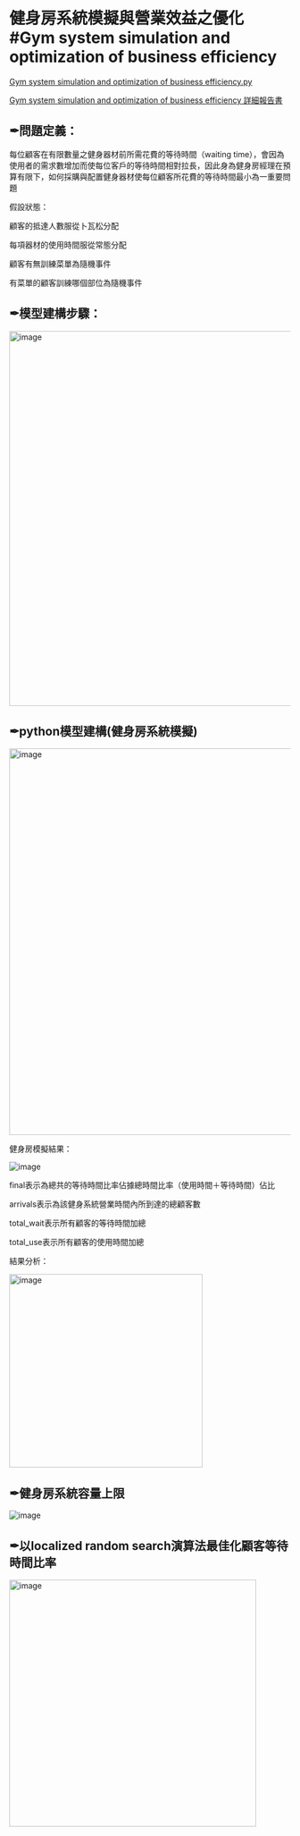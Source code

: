 # 健身房系統模擬與營業效益之優化 #Gym system simulation and optimization of business efficiency

[Gym system simulation and optimization of business efficiency.py](https://github.com/shou0228/Gym-system-simulation-and-optimization-of-business-efficiency/blob/main/simluation%20final.py)

[Gym system simulation and optimization of business efficiency 詳細報告書](https://github.com/shou0228/Gym-system-simulation-and-optimization-of-business-efficiency/blob/main/隨機過程_第一組_健身房模擬系統與營運效益之優化.pdf)

✒問題定義：
------------------------------------------------------------------------------
每位顧客在有限數量之健身器材前所需花費的等待時間（waiting time），會因為使用者的需求數增加而使每位客戶的等待時間相對拉長，因此身為健身房經理在預算有限下，如何採購與配置健身器材使每位顧客所花費的等待時間最小為一重要問題

假設狀態：

顧客的抵達人數服從卜瓦松分配

每項器材的使用時間服從常態分配

顧客有無訓練菜單為隨機事件

有菜單的顧客訓練哪個部位為隨機事件

✒模型建構步驟：
------------------------------------------------------------------------------

<img width="671" alt="image" src="https://user-images.githubusercontent.com/68886395/215425179-47a612fe-1689-4e67-931c-0f56d4678de6.png">

✒python模型建構(健身房系統模擬)
---
<img width="692" alt="image" src="https://user-images.githubusercontent.com/68886395/215426467-6b66dc98-b0a5-4685-9ac9-0212ad8c82f6.png">

健身房模擬結果：

![image](https://user-images.githubusercontent.com/68886395/215427038-5777eefc-4396-4df5-8338-fffd46e564af.jpeg)

final表示為總共的等待時間比率佔據總時間比率（使用時間＋等待時間）佔比

arrivals表示為該健身系統營業時間內所到達的總顧客數

total_wait表示所有顧客的等待時間加總

total_use表示所有顧客的使用時間加總

結果分析：

<img width="346" alt="image" src="https://user-images.githubusercontent.com/68886395/215427310-3629ec22-edc9-4864-9afa-e139d09e3c5d.png">

✒健身房系統容量上限
---

![image](https://user-images.githubusercontent.com/68886395/215428163-d40afd50-18ee-4b02-bb4f-769fb5459327.jpeg)


✒以localized random search演算法最佳化顧客等待時間比率
-------------------

<img width="442" alt="image" src="https://user-images.githubusercontent.com/68886395/215427611-1a081640-3345-41c3-ab2d-302b712c1918.png">
